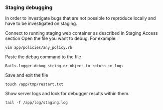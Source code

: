 
### Staging debugging

In order to investigate bugs that are not possible to reproduce locally and have to be investigated on staging.

Connect to running staging web container as described in Staging Access section
Open the file you want to debug. For example:

```
vim app/policies/any_policy.rb
```

Paste the debug command to the file

```
Rails.logger.debug string_or_object_to_return_in_logs
```

Save and exit the file

```
touch /app/tmp/restart.txt
```

Show server logs and look for debugger results within them.

```
tail -f /app/log/staging.log
```

